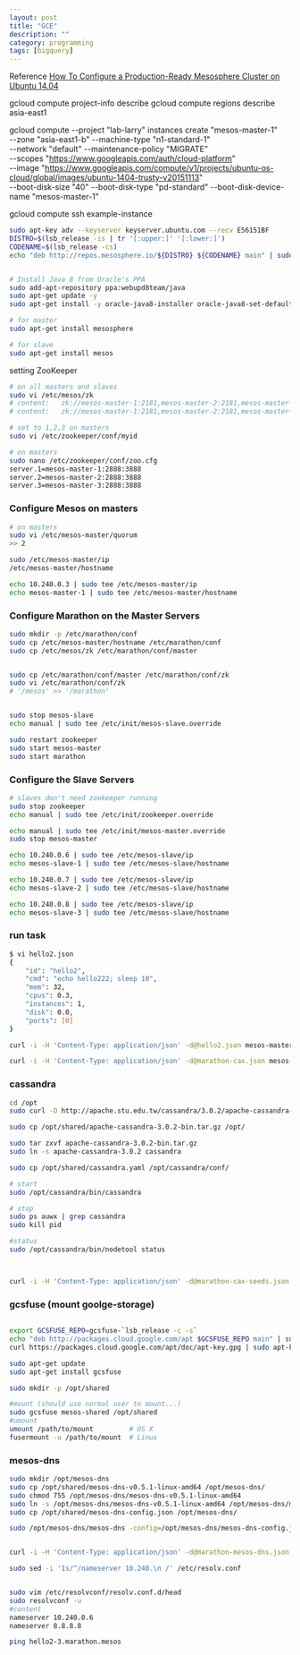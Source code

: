 ```yaml
---
layout: post
title: "GCE"
description: ""
category: programming
tags: [bigquery]
---
```


Reference [How To Configure a Production-Ready Mesosphere Cluster on Ubuntu 14.04](https://www.digitalocean.com/community/tutorials/how-to-configure-a-production-ready-mesosphere-cluster-on-ubuntu-14-04)

gcloud compute project-info describe
gcloud compute regions describe asia-east1


gcloud compute --project "lab-larry" instances create "mesos-master-1" \
	--zone "asia-east1-b" --machine-type "n1-standard-1" \
	--network "default" --maintenance-policy "MIGRATE" \
	--scopes "https://www.googleapis.com/auth/cloud-platform" \
	--image "https://www.googleapis.com/compute/v1/projects/ubuntu-os-cloud/global/images/ubuntu-1404-trusty-v20151113" \
	--boot-disk-size "40" --boot-disk-type "pd-standard" --boot-disk-device-name "mesos-master-1"

gcloud compute ssh example-instance

```bash
sudo apt-key adv --keyserver keyserver.ubuntu.com --recv E56151BF
DISTRO=$(lsb_release -is | tr '[:upper:]' '[:lower:]')
CODENAME=$(lsb_release -cs)
echo "deb http://repos.mesosphere.io/${DISTRO} ${CODENAME} main" | sudo tee /etc/apt/sources.list.d/mesosphere.list


# Install Java 8 from Oracle's PPA
sudo add-apt-repository ppa:webupd8team/java
sudo apt-get update -y
sudo apt-get install -y oracle-java8-installer oracle-java8-set-default

# for master
sudo apt-get install mesosphere

# for slave
sudo apt-get install mesos
```

setting ZooKeeper

```bash
# on all masters and slaves
sudo vi /etc/mesos/zk
# content:   zk://mesos-master-1:2181,mesos-master-2:2181,mesos-master-3:2181/mesos
# content:   zk://mesos-master-1:2181,mesos-master-2:2181,mesos-master-3:2181/mesos

# set to 1,2,3 on masters
sudo vi /etc/zookeeper/conf/myid

# on masters
sudo nano /etc/zookeeper/conf/zoo.cfg
server.1=mesos-master-1:2888:3888
server.2=mesos-master-2:2888:3888
server.3=mesos-master-3:2888:3888
```

### Configure Mesos on masters

```bash
# on masters
sudo vi /etc/mesos-master/quorum
>> 2

sudo /etc/mesos-master/ip
/etc/mesos-master/hostname

echo 10.240.0.3 | sudo tee /etc/mesos-master/ip
echo mesos-master-1 | sudo tee /etc/mesos-master/hostname

```

### Configure Marathon on the Master Servers

```bash
sudo mkdir -p /etc/marathon/conf
sudo cp /etc/mesos-master/hostname /etc/marathon/conf
sudo cp /etc/mesos/zk /etc/marathon/conf/master


sudo cp /etc/marathon/conf/master /etc/marathon/conf/zk
sudo vi /etc/marathon/conf/zk
# '/mesos' >> '/marathon'


sudo stop mesos-slave
echo manual | sudo tee /etc/init/mesos-slave.override

sudo restart zookeeper
sudo start mesos-master
sudo start marathon

```

### Configure the Slave Servers

```bash
# slaves don't need zookeeper running
sudo stop zookeeper
echo manual | sudo tee /etc/init/zookeeper.override

echo manual | sudo tee /etc/init/mesos-master.override
sudo stop mesos-master

echo 10.240.0.6 | sudo tee /etc/mesos-slave/ip
echo mesos-slave-1 | sudo tee /etc/mesos-slave/hostname

echo 10.240.0.7 | sudo tee /etc/mesos-slave/ip
echo mesos-slave-2 | sudo tee /etc/mesos-slave/hostname

echo 10.240.0.8 | sudo tee /etc/mesos-slave/ip
echo mesos-slave-3 | sudo tee /etc/mesos-slave/hostname


```

### run task

```bash
$ vi hello2.json
{
    "id": "hello2",
    "cmd": "echo hello222; sleep 10",
    "mem": 32,
    "cpus": 0.3,
    "instances": 1,
    "disk": 0.0,
    "ports": [0]
}

curl -i -H 'Content-Type: application/json' -d@hello2.json mesos-master-3:8080/v2/apps

curl -i -H 'Content-Type: application/json' -d@marathon-cax.json mesos-master-1:8080/v2/apps

```

### cassandra

```bash
cd /opt
sudo curl -O http://apache.stu.edu.tw/cassandra/3.0.2/apache-cassandra-3.0.2-bin.tar.gz

sudo cp /opt/shared/apache-cassandra-3.0.2-bin.tar.gz /opt/

sudo tar zxvf apache-cassandra-3.0.2-bin.tar.gz
sudo ln -s apache-cassandra-3.0.2 cassandra

sudo cp /opt/shared/cassandra.yaml /opt/cassandra/conf/

# start
sudo /opt/cassandra/bin/cassandra

# stop
sudo ps auwx | grep cassandra
sudo kill pid

#status
sudo /opt/cassandra/bin/nodetool status



curl -i -H 'Content-Type: application/json' -d@marathon-cax-seeds.json mesos-master-1:8080/v2/apps

```

### gcsfuse (mount goolge-storage)
```bash

export GCSFUSE_REPO=gcsfuse-`lsb_release -c -s`
echo "deb http://packages.cloud.google.com/apt $GCSFUSE_REPO main" | sudo tee /etc/apt/sources.list.d/gcsfuse.list
curl https://packages.cloud.google.com/apt/doc/apt-key.gpg | sudo apt-key add -

sudo apt-get update
sudo apt-get install gcsfuse

sudo mkdir -p /opt/shared

#mount (should use normal user to mount...)
sudo gcsfuse mesos-shared /opt/shared
#umount
umount /path/to/mount         # OS X
fusermount -u /path/to/mount  # Linux
```

### mesos-dns
```bash
sudo mkdir /opt/mesos-dns
sudo cp /opt/shared/mesos-dns-v0.5.1-linux-amd64 /opt/mesos-dns/
sudo chmod 755 /opt/mesos-dns/mesos-dns-v0.5.1-linux-amd64
sudo ln -s /opt/mesos-dns/mesos-dns-v0.5.1-linux-amd64 /opt/mesos-dns/mesos-dns
sudo cp /opt/shared/mesos-dns-config.json /opt/mesos-dns/

sudo /opt/mesos-dns/mesos-dns -config=/opt/mesos-dns/mesos-dns-config.json


curl -i -H 'Content-Type: application/json' -d@marathon-mesos-dns.json mesos-master-1:8080/v2/apps

sudo sed -i '1s/^/nameserver 10.240.\n /' /etc/resolv.conf


sudo vim /etc/resolvconf/resolv.conf.d/head
sudo resolvconf -u
#content
nameserver 10.240.0.6
nameserver 8.8.8.8

ping hello2-3.marathon.mesos



```

